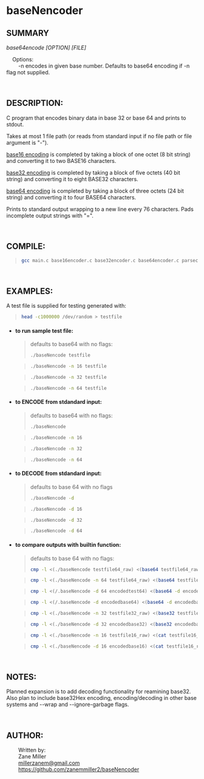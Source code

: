 # baseNencoder

## SUMMARY

_base64encode [OPTION] [FILE]_

&nbsp;&nbsp;&nbsp;&nbsp;Options:  
&nbsp;&nbsp;&nbsp;&nbsp;&nbsp;&nbsp;&nbsp;&nbsp;-n encodes in given base number. Defaults to base64 encoding if -n flag not supplied.

<br/>

## DESCRIPTION:

C program that encodes binary data in base 32 or base 64 and prints to stdout.

Takes at most 1 file path (or reads from standard input if no file path or file argument is "-").

<ins>base16 encoding</ins> is completed by taking a block of one octet (8 bit string) and converting it to two BASE16 characters.

<ins>base32 encoding</ins> is completed by taking a block of five octets (40 bit string) and converting it to eight BASE32 characters.

<ins>base64 encoding</ins> is completed by taking a block of three octets (24 bit string) and converting it to four BASE64 characters.

Prints to standard output wrapping to a new line every 76 characters. Pads incomplete output strings with "=".

<br/>

## COMPILE:

> ```bash
> gcc main.c base16encoder.c base32encoder.c base64encoder.c parsecl.c -o baseNencode
> ```

<br/>

## EXAMPLES:

A test file is supplied for testing generated with:

> ```bash
> head -c1000000 /dev/random > testfile
> ```

- #### to run sample test file:

  > defaults to base64 with no flags:
  >
  > ```bash
  > ./baseNencode testfile
  > ```

  > ```bash
  > ./baseNencode -n 16 testfile
  > ```

  > ```bash
  > ./baseNencode -n 32 testfile
  > ```

  > ```bash
  > ./baseNencode -n 64 testfile
  > ```

- #### to ENCODE from stdandard input:

  > defaults to base64 with no flags:
  >
  > ```bash
  > ./baseNencode
  > ```

  > ```bash
  > ./baseNencode -n 16
  > ```

  > ```bash
  > ./baseNencode -n 32
  > ```

  > ```bash
  > ./baseNencode -n 64
  > ```

- #### to DECODE from stdandard input:

  > defaults to base 64 with no flags
  >
  > ```bash
  > ./baseNencode -d
  > ```

  > ```bash
  > ./baseNencode -d 16
  > ```

  > ```bash
  > ./baseNencode -d 32
  > ```

  > ```bash
  > ./baseNencode -d 64
  > ```

- #### to compare outputs with builtin function:

  > defaults to base 64 with no flags:
  >
  > ```bash
  > cmp -l <(./baseNencode testfile64_raw) <(base64 testfile64_raw)
  > ```

  > ```bash
  > cmp -l <(./baseNencode -n 64 testfile64_raw) <(base64 testfile64_raw)
  > ```

  > ```bash
  > cmp -l <(/.baseNencode -d 64 encodedtest64) <(base64 -d encodedtest64)
  > ```

  > ```bash
  > cmp -l <(/.baseNencode -d encodedbase64) <(base64 -d encodedbase64)
  > ```

  > ```bash
  > cmp -l <(./baseNencode -n 32 testfile32_raw) <(base32 testfile32_raw)
  > ```

  > ```bash
  > cmp -l <(./baseNencode -d 32 encodedbase32) <(base32 encodedbase32)
  > ```

  > ```bash
  > cmp -l <(./baseNencode -n 16 testfile16_raw) <(cat testfile16_raw | xxd -p -u)
  > ```

  > ```bash
  > cmp -l <(./baseNencode -d 16 encodedbase16) <(cat testfile16_raw)
  > ```

<br/>

## NOTES:

Planned expansion is to add decoding functionality for reamining base32. Also plan to include base32Hex encoding, encoding/decoding in other base systems and --wrap and --ignore-garbage flags.

<br/>

## AUTHOR:

&nbsp;&nbsp;&nbsp;&nbsp;&nbsp;&nbsp;&nbsp;&nbsp;Written by:  
&nbsp;&nbsp;&nbsp;&nbsp;&nbsp;&nbsp;&nbsp;&nbsp;Zane Miller  
&nbsp;&nbsp;&nbsp;&nbsp;&nbsp;&nbsp;&nbsp;&nbsp;<millerzanem@gmail.com>  
&nbsp;&nbsp;&nbsp;&nbsp;&nbsp;&nbsp;&nbsp;&nbsp;<https://github.com/zanemmiller2/baseNencoder>
